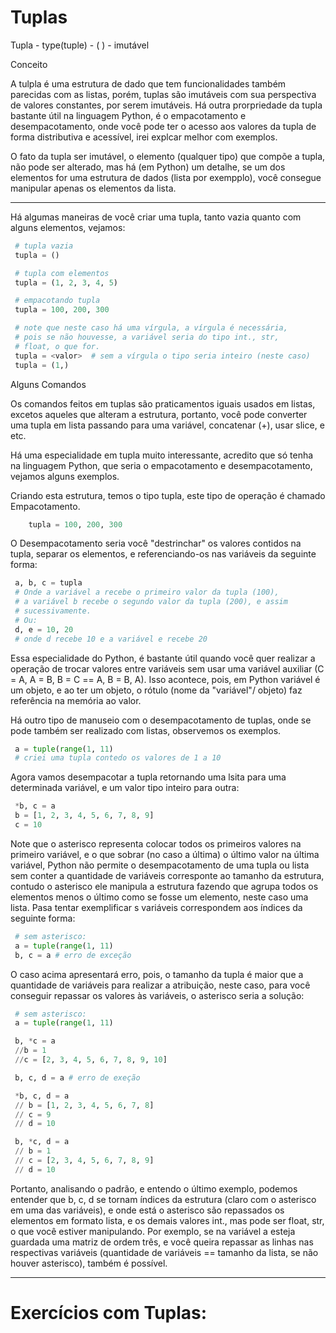 
 # Tuplas
 
Tupla - type(tuple) - (  ) - imutável


Conceito

A tulpla é uma estrutura de dado que tem funcionalidades
também parecidas com as listas, porém, tuplas são imutáveis
com sua perspectiva de valores constantes, por serem imutáveis.
Há outra prorpriedade da tupla bastante útil na linguagem
Python, é o empacotamento e desempacotamento, onde você pode
ter o acesso aos valores da tupla de forma distributiva e
acessível, irei explcar melhor com exemplos.

O fato da tupla ser imutável, o elemento (qualquer tipo) que
compõe a tupla, não pode ser alterado, mas há (em Python) um
detalhe, se um dos elementos for uma estrutura de dados (lista
por exempplo), você consegue manipular apenas os elementos da
lista.
____________________________________________________________
Há algumas maneiras de você criar uma tupla, tanto vazia
quanto com alguns elementos, vejamos:

~~~python
 # tupla vazia
 tupla = ()

 # tupla com elementos
 tupla = (1, 2, 3, 4, 5)

 # empacotando tupla
 tupla = 100, 200, 300

 # note que neste caso há uma vírgula, a vírgula é necessária,
 # pois se não houvesse, a variável seria do tipo int., str,
 # float, o que for.
 tupla = <valor>  # sem a vírgula o tipo seria inteiro (neste caso)
 tupla = (1,)
~~~


Alguns Comandos

Os comandos feitos em tuplas são praticamentos iguais usados
em listas, excetos aqueles que alteram a estrutura, portanto,
você pode converter uma tupla em lista passando para uma
variável, concatenar (+), usar slice, e etc.

Há uma especialidade em tupla muito interessante, acredito
que só tenha na linguagem Python, que seria o empacotamento e
desempacotamento, vejamos alguns exemplos.

Criando esta estrutura, temos o tipo tupla, este tipo de
operação é chamado Empacotamento.

~~~python
    tupla = 100, 200, 300
~~~

O Desempacotamento seria você "destrinchar" os valores contidos
na tupla, separar os elementos, e referenciando-os nas variáveis
da seguinte forma:

~~~python
 a, b, c = tupla
 # Onde a variável a recebe o primeiro valor da tupla (100),
 # a variável b recebe o segundo valor da tupla (200), e assim
 # sucessivamente.
 # Ou:
 d, e = 10, 20
 # onde d recebe 10 e a variável e recebe 20
~~~

Essa especialidade do Python, é bastante útil quando você quer
realizar a operação de trocar valores entre variáveis sem usar
uma variável auxiliar (C = A, A = B, B = C == A, B = B, A). Isso
acontece, pois, em Python variável é um objeto, e ao ter um objeto,
o rótulo (nome da "variável"/ objeto) faz referência na memória
ao valor.

Há outro tipo de manuseio com o desempacotamento de tuplas, onde
se pode também ser realizado com listas, observemos os exemplos.

~~~python
 a = tuple(range(1, 11)
 # criei uma tupla contedo os valores de 1 a 10
~~~

Agora vamos desempacotar a tupla retornando uma lsita para uma
determinada variável, e um valor tipo inteiro para outra:

~~~python
 *b, c = a
 b = [1, 2, 3, 4, 5, 6, 7, 8, 9]
 c = 10
~~~

Note que o asterisco representa colocar todos os primeiros valores
na primeiro variável, e o que sobrar (no caso a última) o último
valor na última variável, Python não permite o desempacotamento de
uma tupla ou lista sem conter a quantidade de variáveis corresponte
ao tamanho da estrutura, contudo o asterisco ele manipula a estrutura
fazendo que agrupa todos os elementos menos o último como se fosse um
elemento, neste caso uma lista. Pasa tentar exemplificar s variáveis
correspondem aos índices da seguinte forma:

~~~python
 # sem asterisco:
 a = tuple(range(1, 11)
 b, c = a # erro de exceção
~~~

O caso acima apresentará erro, pois, o tamanho da tupla é maior que a
quantidade de variáveis para realizar a atribuição, neste caso, para
você conseguir repassar os valores às variáveis, o asterisco seria a
solução:

~~~python
 # sem asterisco:
 a = tuple(range(1, 11)

 b, *c = a
 //b = 1
 //c = [2, 3, 4, 5, 6, 7, 8, 9, 10]

 b, c, d = a # erro de exeção

 *b, c, d = a
 // b = [1, 2, 3, 4, 5, 6, 7, 8]
 // c = 9
 // d = 10

 b, *c, d = a
 // b = 1
 // c = [2, 3, 4, 5, 6, 7, 8, 9]
 // d = 10
~~~

Portanto, analisando o padrão, e entendo o último exemplo, podemos
entender que b, c, d se tornam índices da estrutura (claro com o
asterisco em uma das variáveis), e onde está o asterisco são repassados
os elementos em formato lista, e os demais valores int., mas pode ser
float, str, o que você estiver manipulando. Por exemplo, se na variável
a esteja guardada uma matriz de ordem três, e você queira repassar as
linhas nas respectivas variáveis (quantidade de variáveis == tamanho
da lista, se não houver asterisco), também é possível.

______________________________________________________________________________

# Exercícios com Tuplas:
